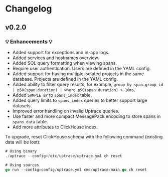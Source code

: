 # Changelog

## v0.2.0

### 💡 Enhancements 💡

- Added support for exceptions and in-app logs.
- Added services and hostnames overview.
- Added SQL query formatting when viewing spans.
- Require user authentication. Users are defined in the YAML config.
- Added support for having multiple isolated projects in the same database. Projects are defined in
  the YAML config.
- Added ability to filter query results, for example,
  `group by span.group_id | p50(span.duration) | where p50(span.duration) > 10ms`.
- Added `SAMPLE BY` to `spans_index` table.
- Added query limits to `spans_index` queries to better support large datasets.
- Improved error handling on invalid Uptrace queries.
- Use faster and more compact MessagePack encoding to store spans in `spans_data` table.
- Add more attributes to ClickHouse index.

To upgrade, reset ClickHouse schema with the following command (existing data will be lost):

```go
# Using binary
./uptrace --config=/etc/uptrace/uptrace.yml ch reset

# Using sources
go run --config=config/uptrace.yml cmd/uptrace/main.go ch reset
```

